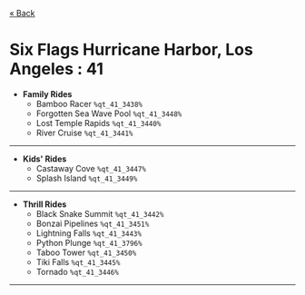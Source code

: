 <a href="../parks_available.md">&laquo; Back</a>
# Six Flags Hurricane Harbor, Los Angeles : 41
 - **Family Rides** 
   - Bamboo Racer `%qt_41_3438%`
   - Forgotten Sea Wave Pool `%qt_41_3448%`
   - Lost Temple Rapids `%qt_41_3440%`
   - River Cruise `%qt_41_3441%`
---
 - **Kids' Rides** 
   - Castaway Cove `%qt_41_3447%`
   - Splash Island `%qt_41_3449%`
---
 - **Thrill Rides** 
   - Black Snake Summit `%qt_41_3442%`
   - Bonzai Pipelines `%qt_41_3451%`
   - Lightning Falls `%qt_41_3443%`
   - Python Plunge `%qt_41_3796%`
   - Taboo Tower `%qt_41_3450%`
   - Tiki Falls `%qt_41_3445%`
   - Tornado `%qt_41_3446%`
---